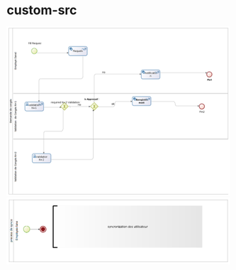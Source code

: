 # custom-src



![process](https://github.com/azaoui/custom-src/blob/master/bo-7.3/holiday.png?raw=true)
![process syncro](https://github.com/azaoui/custom-src/blob/master/bo-7.3/syncro-1.2.0.png?raw=true)
